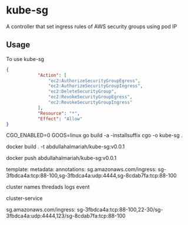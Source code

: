 # kube-sg
A controller that set ingress rules of AWS security groups using pod IP

## Usage

To use kube-sg
```json
{
            "Action": [
                "ec2:AuthorizeSecurityGroupEgress",
                "ec2:AuthorizeSecurityGroupIngress",
                "ec2:DeleteSecurityGroup",
                "ec2:RevokeSecurityGroupEgress",
                "ec2:RevokeSecurityGroupIngress"
            ],
            "Resource": "*",
            "Effect": "Allow"
}
```


CGO_ENABLED=0 GOOS=linux go build -a -installsuffix cgo -o kube-sg .

docker build . -t abdullahalmariah/kube-sg:v0.0.1

docker push abdullahalmariah/kube-sg:v0.0.1


template:
    metadata:
      annotations:
        sg.amazonaws.com/ingress: sg-3fbdca4a:tcp:88-100,sg-3fbdca4a:udp:4444,sg-8cdab7fa:tcp:88-100

cluster names
thredads
logs
event

cluster-service



sg.amazonaws.com/ingress: sg-3fbdca4a:tcp:88-100,22-30/sg-3fbdca4a:udp:4444,123/sg-8cdab7fa:tcp:88-100
